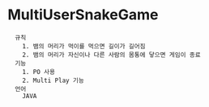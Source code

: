 # MultiUserSnakeGame

```
  규칙
    1. 뱀의 머리가 먹이를 먹으면 길이가 길어짐
    2. 뱀의 머리가 자신이나 다른 사람의 몸통에 닿으면 게임이 종료
  기능
    1. PO 사용
    2. Multi Play 기능
  언어
    JAVA
```
